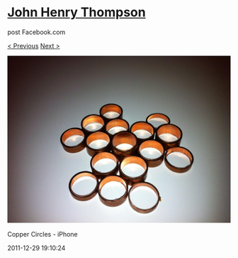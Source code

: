 # [John Henry Thompson](../README.md)
post Facebook.com

[< Previous](2011-12-29-12.md) [Next >](2011-11-20-1.md)

[![](../media/2011-12-29/Copper-Circles-iPhone.jpg)](../README.md)

Copper Circles - iPhone

2011-12-29 19:10:24